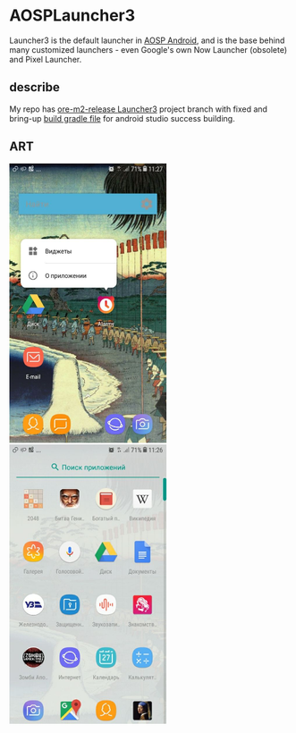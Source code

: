 # AOSPLauncher3

Launcher3 is the default launcher in [AOSP Android](https://android.googlesource.com/platform/packages/apps/Launcher3/), 
and is the base behind many customized launchers - even Google's own Now Launcher (obsolete) and Pixel Launcher. 

## describe 
My repo has [ore-m2-release ](https://android.googlesource.com/platform/packages/apps/Launcher3/+/oreo-m2-release) [Launcher3](https://android.googlesource.com/platform/packages/apps/Launcher3/) project branch 
with fixed and bring-up [build gradle file](https://github.com/SergeyBurlaka/AOSPLauncher3/blob/oreo-m2-release/build.gradle)  for android studio success building.

## ART
<div class="center-block">
<img src="https://github.com/SergeyBurlaka/AOSPLauncher3/blob/oreo-m2-release/art/photo5377854175276280539.jpg" height="500" alt="Screenshot"/>

<img src="https://github.com/SergeyBurlaka/AOSPLauncher3/blob/oreo-m2-release/art/photo5377854175276280538.jpg" height="500" alt="Screenshot">


